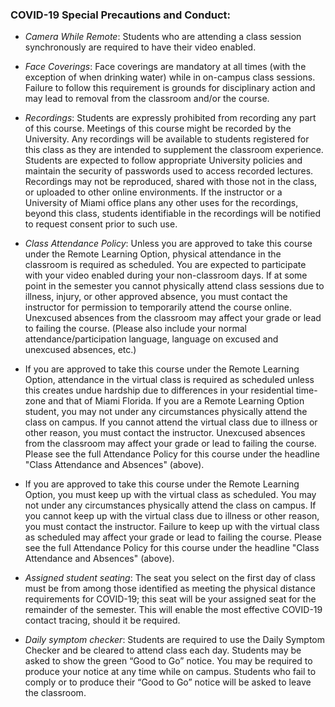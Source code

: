### COVID-19 Special Precautions and Conduct:  

-   *Camera While Remote*: Students who are attending a class session synchronously are required to have their video enabled.

-   *Face Coverings*: Face coverings are mandatory at all times (with the exception of when drinking water) while in on-campus class sessions. Failure to follow this requirement is grounds for disciplinary action and may lead to removal from the classroom and/or the course.

-   *Recordings*: Students are expressly prohibited from recording any part of this course. Meetings of this course might be recorded by the University. Any recordings will be available to students registered for this class as they are intended to supplement the classroom experience. Students are expected to follow appropriate University policies and maintain the security of passwords used to access recorded lectures. Recordings may not be reproduced, shared with those not in the class, or uploaded to other online environments. If the instructor or a University of Miami office plans any other uses for the recordings, beyond this class, students identifiable in the recordings will be notified to request consent prior to such use.

-   *Class Attendance Policy*: Unless you are approved to take this course under the Remote Learning Option, physical attendance in the classroom is required as scheduled. You are expected to participate with your video enabled during your non-classroom days. If at some point in the semester you cannot physically attend class sessions due to illness, injury, or other approved absence, you must contact the instructor for permission to temporarily attend the course online. Unexcused absences from the classroom may affect your grade or lead to failing the course. (Please also include your normal attendance/participation language, language on excused and unexcused absences, etc.)  

  -   If you are approved to take this course under the Remote Learning Option, attendance in the virtual class is required as scheduled unless this creates undue hardship due to differences in your residential time-zone and that of Miami Florida. If you are a Remote Learning Option student, you may not under any circumstances physically attend the class on campus. If you cannot attend the virtual class due to illness or other reason, you must contact the instructor. Unexcused absences from the classroom may affect your grade or lead to failing the course. Please see the full Attendance Policy for this course under the headline "Class Attendance and Absences" (above).

  -   If you are approved to take this course under the Remote Learning Option, you must keep up with the virtual class as scheduled. You may not under any circumstances physically attend the class on campus. If you cannot keep up with the virtual class due to illness or other reason, you must contact the instructor. Failure to keep up with the virtual class as scheduled may affect your grade or lead to failing the course. Please see the full Attendance Policy for this course under the headline "Class Attendance and Absences" (above).

-   *Assigned student seating*: The seat you select on the first day of class must be from among those identified as meeting the physical distance requirements for COVID-19; this seat will be your assigned seat for the remainder of the semester. This will enable the most effective COVID-19 contact tracing, should it be required.

-   *Daily symptom checker*: Students are required to use the Daily Symptom Checker and be cleared to attend class each day. Students may be asked to show the green “Good to Go” notice. You may be required to produce your notice at any time while on campus. Students who fail to comply or to produce their “Good to Go” notice will be asked to leave the classroom.